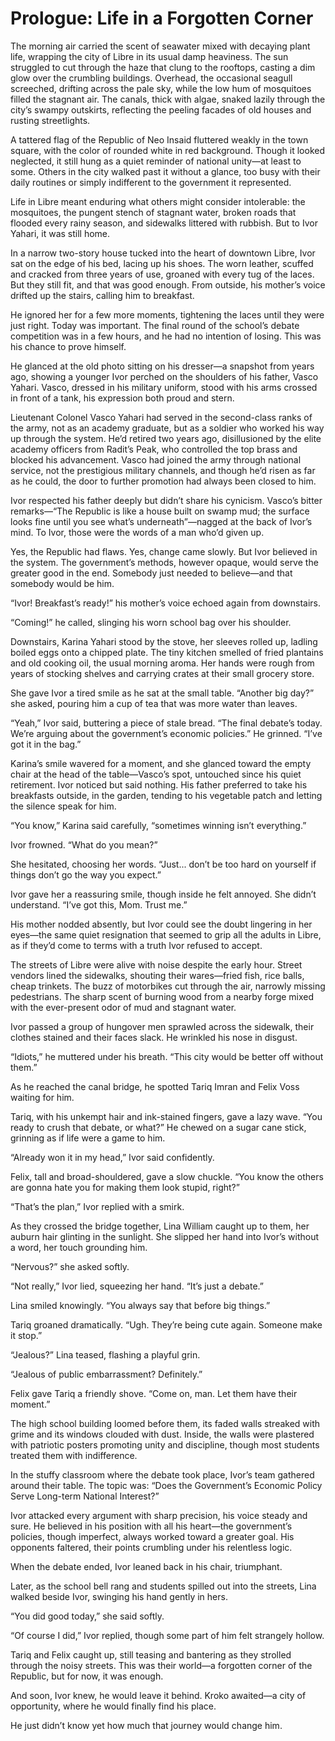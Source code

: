 # Prologue: Life in a Forgotten Corner

The morning air carried the scent of seawater mixed with decaying plant life, wrapping the city of Libre in its usual damp heaviness. The sun struggled to cut through the haze that clung to the rooftops, casting a dim glow over the crumbling buildings. Overhead, the occasional seagull screeched, drifting across the pale sky, while the low hum of mosquitoes filled the stagnant air. The canals, thick with algae, snaked lazily through the city’s swampy outskirts, reflecting the peeling facades of old houses and rusting streetlights.

A tattered flag of the Republic of Neo Insaid fluttered weakly in the town square, with the color of rounded white in red background. Though it looked neglected, it still hung as a quiet reminder of national unity—at least to some. Others in the city walked past it without a glance, too busy with their daily routines or simply indifferent to the government it represented.

Life in Libre meant enduring what others might consider intolerable: the mosquitoes, the pungent stench of stagnant water, broken roads that flooded every rainy season, and sidewalks littered with rubbish. But to Ivor Yahari, it was still home.

In a narrow two-story house tucked into the heart of downtown Libre, Ivor sat on the edge of his bed, lacing up his shoes. The worn leather, scuffed and cracked from three years of use, groaned with every tug of the laces. But they still fit, and that was good enough. From outside, his mother’s voice drifted up the stairs, calling him to breakfast.

He ignored her for a few more moments, tightening the laces until they were just right. Today was important. The final round of the school’s debate competition was in a few hours, and he had no intention of losing. This was his chance to prove himself.

He glanced at the old photo sitting on his dresser—a snapshot from years ago, showing a younger Ivor perched on the shoulders of his father, Vasco Yahari. Vasco, dressed in his military uniform, stood with his arms crossed in front of a tank, his expression both proud and stern.

Lieutenant Colonel Vasco Yahari had served in the second-class ranks of the army, not as an academy graduate, but as a soldier who worked his way up through the system. He’d retired two years ago, disillusioned by the elite academy officers from Radit’s Peak, who controlled the top brass and blocked his advancement. Vasco had joined the army through national service, not the prestigious military channels, and though he’d risen as far as he could, the door to further promotion had always been closed to him.

Ivor respected his father deeply but didn’t share his cynicism. Vasco’s bitter remarks—“The Republic is like a house built on swamp mud; the surface looks fine until you see what’s underneath”—nagged at the back of Ivor’s mind. To Ivor, those were the words of a man who’d given up.

Yes, the Republic had flaws. Yes, change came slowly. But Ivor believed in the system. The government’s methods, however opaque, would serve the greater good in the end. Somebody just needed to believe—and that somebody would be him.

“Ivor! Breakfast’s ready!” his mother’s voice echoed again from downstairs.

“Coming!” he called, slinging his worn school bag over his shoulder.

Downstairs, Karina Yahari stood by the stove, her sleeves rolled up, ladling boiled eggs onto a chipped plate. The tiny kitchen smelled of fried plantains and old cooking oil, the usual morning aroma. Her hands were rough from years of stocking shelves and carrying crates at their small grocery store.

She gave Ivor a tired smile as he sat at the small table. “Another big day?” she asked, pouring him a cup of tea that was more water than leaves.

“Yeah,” Ivor said, buttering a piece of stale bread. “The final debate’s today. We’re arguing about the government’s economic policies.” He grinned. “I’ve got it in the bag.”

Karina’s smile wavered for a moment, and she glanced toward the empty chair at the head of the table—Vasco’s spot, untouched since his quiet retirement. Ivor noticed but said nothing. His father preferred to take his breakfasts outside, in the garden, tending to his vegetable patch and letting the silence speak for him.

“You know,” Karina said carefully, “sometimes winning isn’t everything.”

Ivor frowned. “What do you mean?”

She hesitated, choosing her words. “Just... don’t be too hard on yourself if things don’t go the way you expect.”

Ivor gave her a reassuring smile, though inside he felt annoyed. She didn’t understand. “I’ve got this, Mom. Trust me.”

His mother nodded absently, but Ivor could see the doubt lingering in her eyes—the same quiet resignation that seemed to grip all the adults in Libre, as if they’d come to terms with a truth Ivor refused to accept.

The streets of Libre were alive with noise despite the early hour. Street vendors lined the sidewalks, shouting their wares—fried fish, rice balls, cheap trinkets. The buzz of motorbikes cut through the air, narrowly missing pedestrians. The sharp scent of burning wood from a nearby forge mixed with the ever-present odor of mud and stagnant water.

Ivor passed a group of hungover men sprawled across the sidewalk, their clothes stained and their faces slack. He wrinkled his nose in disgust.

“Idiots,” he muttered under his breath. “This city would be better off without them.”

As he reached the canal bridge, he spotted Tariq Imran and Felix Voss waiting for him.

Tariq, with his unkempt hair and ink-stained fingers, gave a lazy wave. “You ready to crush that debate, or what?” He chewed on a sugar cane stick, grinning as if life were a game to him.

“Already won it in my head,” Ivor said confidently.

Felix, tall and broad-shouldered, gave a slow chuckle. “You know the others are gonna hate you for making them look stupid, right?”

“That’s the plan,” Ivor replied with a smirk.

As they crossed the bridge together, Lina William caught up to them, her auburn hair glinting in the sunlight. She slipped her hand into Ivor’s without a word, her touch grounding him.

“Nervous?” she asked softly.

“Not really,” Ivor lied, squeezing her hand. “It’s just a debate.”

Lina smiled knowingly. “You always say that before big things.”

Tariq groaned dramatically. “Ugh. They’re being cute again. Someone make it stop.”

“Jealous?” Lina teased, flashing a playful grin.

“Jealous of public embarrassment? Definitely.”

Felix gave Tariq a friendly shove. “Come on, man. Let them have their moment.”

The high school building loomed before them, its faded walls streaked with grime and its windows clouded with dust. Inside, the walls were plastered with patriotic posters promoting unity and discipline, though most students treated them with indifference.

In the stuffy classroom where the debate took place, Ivor’s team gathered around their table. The topic was: “Does the Government’s Economic Policy Serve Long-term National Interest?”

Ivor attacked every argument with sharp precision, his voice steady and sure. He believed in his position with all his heart—the government’s policies, though imperfect, always worked toward a greater goal. His opponents faltered, their points crumbling under his relentless logic.

When the debate ended, Ivor leaned back in his chair, triumphant.

Later, as the school bell rang and students spilled out into the streets, Lina walked beside Ivor, swinging his hand gently in hers.

“You did good today,” she said softly.

“Of course I did,” Ivor replied, though some part of him felt strangely hollow.

Tariq and Felix caught up, still teasing and bantering as they strolled through the noisy streets. This was their world—a forgotten corner of the Republic, but for now, it was enough.

And soon, Ivor knew, he would leave it behind. Kroko awaited—a city of opportunity, where he would finally find his place.

He just didn’t know yet how much that journey would change him.